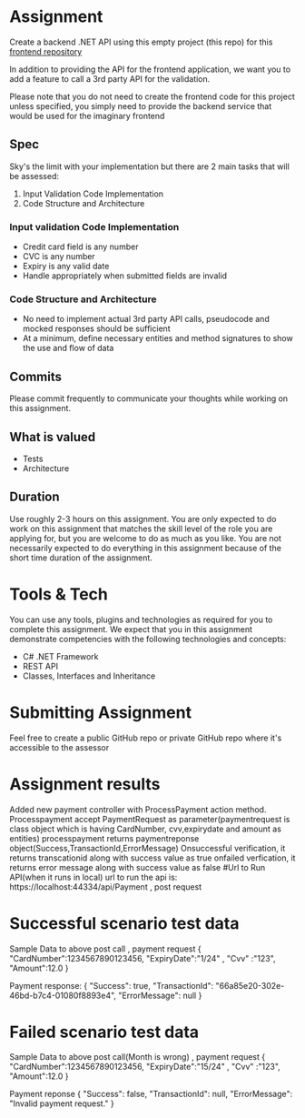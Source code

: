 # Assignment
Create a backend .NET API using this empty project (this repo) for this [frontend repository](https://github.com/EdenCoNz/recruit-react/)

In addition to providing the API for the frontend application, we want you to add a feature to call a 3rd party API for the validation.

Please note that you do not need to create the frontend code for this project unless specified, you simply need to provide the backend service that would be used for the imaginary frontend

## Spec
Sky's the limit with your implementation but there are 2 main tasks that will be assessed:

1. Input Validation Code Implementation
2. Code Structure and Architecture

### Input validation Code Implementation
- Credit card field is any number
- CVC is any number
- Expiry is any valid date
- Handle appropriately when submitted fields are invalid

### Code Structure and Architecture
- No need to implement actual 3rd party API calls, pseudocode and mocked responses should be sufficient
- At a minimum, define necessary entities and method signatures to show the use and flow of data

## Commits
Please commit frequently to communicate your thoughts while working on this assignment.

## What is valued
- Tests
- Architecture

## Duration
Use roughly 2-3 hours on this assignment. You are only expected to do work on this assignment that matches the skill level of the role you are applying for, but you are welcome to do as much as you like. You are not necessarily expected to do everything in this assignment because of the short time duration of the assignment.


# Tools & Tech
You can use any tools, plugins and technologies as required for you to complete this assignment. We expect that you in this assignment demonstrate competencies with the following technologies and concepts:

-	C# .NET Framework
-	REST API
-	Classes, Interfaces and Inheritance

# Submitting Assignment
Feel free to create a public GitHub repo or private GitHub repo where it's accessible to the assessor

# Assignment results
Added new payment controller with  ProcessPayment action method.
Processpayment accept PaymentRequest as parameter(paymentrequest is class object which is having CardNumber, cvv,expirydate and amount as entities)
 processpayment returns paymentreponse object(Success,TransactionId,ErrorMessage)
Onsuccessful verification, it returns transcationid along with success value as true
onfailed verfication, it returns error message  along with success value as false 
#Url to Run API(when it runs in local)
url to run the api is: https://localhost:44334/api/Payment , post request

# Successful scenario test data
Sample Data to above post call ,
 payment request 
{
"CardNumber":1234567890123456,
"ExpiryDate":"1/24" ,
"Cvv" :"123", 
"Amount":12.0 
}

Payment response:
{
    "Success": true,
    "TransactionId": "66a85e20-302e-46bd-b7c4-01080f8893e4",
    "ErrorMessage": null
}

# Failed scenario test data
Sample Data to above post call(Month is wrong) ,
 payment request 
{
"CardNumber":1234567890123456,
"ExpiryDate":"15/24" ,
"Cvv" :"123", 
"Amount":12.0 
}

Payment reponse
{
    "Success": false,
    "TransactionId": null,
    "ErrorMessage": "Invalid payment request."
}
